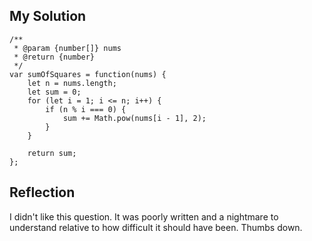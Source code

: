 ## My Solution

```
/**
 * @param {number[]} nums
 * @return {number}
 */
var sumOfSquares = function(nums) {
    let n = nums.length;
    let sum = 0;
    for (let i = 1; i <= n; i++) {
        if (n % i === 0) {
            sum += Math.pow(nums[i - 1], 2);
        }
    }

    return sum;
};
```

## Reflection

I didn't like this question. It was poorly written and a nightmare to understand relative to how difficult it should have been. Thumbs down.
